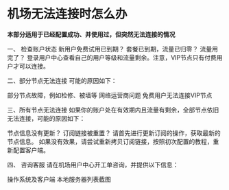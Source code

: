 # 机场无法连接时怎么办

**本部分适用于已经配置成功、并使用过，但突然无法连接的情况**

 一、 检查账户状态 新用户免费试用已到期？ 套餐已到期，流量已归零？ 流量用完了？ 登录用户中心查看自己的用户等级和流量剩余。注意，VIP节点只有付费用户才可以连接。

二、部分节点无法连接 可能的原因如下：

部分节点故障，例如检修、被墙等 网络运营商问题 免费用户无法连接VIP节点

三、所有节点无法连接 如果你的账户处在有效期内且流量有剩余，全部节点依旧无法连接，可能的原因如下：

节点信息没有更新？ 订阅链接被重置？ 请首先进行更新订阅的操作，获取最新的节点信息。 如果没有效果，请尝试重新拷贝订阅链接，按照初次配置的教程，重新配置客户端。

四、 咨询客服 请在机场用户中心开工单咨询，并提供以下信息：

操作系统及客户端 本地服务器列表截图

